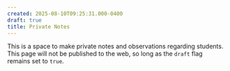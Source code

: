 ```yaml
---
created: 2025-08-10T09:25:31.000-0400
draft: true
title: Private Notes
---
```


This is a space to make private notes and observations regarding students. This page will not be published to the web, so long as the `draft` flag remains set to `true`.